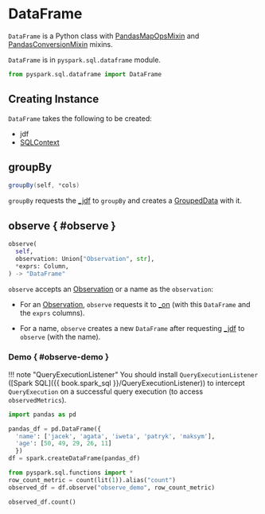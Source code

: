 # DataFrame

`DataFrame` is a Python class with [PandasMapOpsMixin](PandasMapOpsMixin.md) and [PandasConversionMixin](PandasConversionMixin.md) mixins.

`DataFrame` is in `pyspark.sql.dataframe` module.

```py
from pyspark.sql.dataframe import DataFrame
```

## Creating Instance

`DataFrame` takes the following to be created:

* <span id="jdf"><span id="_jdf"> jdf
* <span id="sql_ctx"> [SQLContext](SQLContext.md)

## <span id="groupBy"> groupBy

```scala
groupBy(self, *cols)
```

`groupBy` requests the [_jdf](#jdf) to `groupBy` and creates a [GroupedData](GroupedData.md) with it.

## observe { #observe }

```py
observe(
  self,
  observation: Union["Observation", str],
  *exprs: Column,
) -> "DataFrame"
```

`observe` accepts an [Observation](Observation.md) or a name as the `observation`:

* For an [Observation](Observation.md), `observe` requests it to [_on](Observation.md#_on) (with this `DataFrame` and the `exprs` columns).

* For a name, `observe` creates a new `DataFrame` after requesting [_jdf](#_jdf) to `observe` (with the name).

### Demo { #observe-demo }

!!! note "QueryExecutionListener"
    You should install `QueryExecutionListener` ([Spark SQL]({{ book.spark_sql }}/QueryExecutionListener)) to intercept `QueryExecution` on a successful query execution (to access `observedMetrics`).

```py
import pandas as pd

pandas_df = pd.DataFrame({
  'name': ['jacek', 'agata', 'iweta', 'patryk', 'maksym'],
  'age': [50, 49, 29, 26, 11]
  })
df = spark.createDataFrame(pandas_df)
```

```py
from pyspark.sql.functions import *
row_count_metric = count(lit(1)).alias("count")
observed_df = df.observe("observe_demo", row_count_metric)
```

```py
observed_df.count()
```
